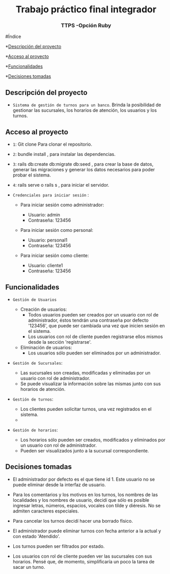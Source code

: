 <h1 align="center"> Trabajo práctico final integrador </h1>
<h3 align="center"> TTPS -Opción Ruby  </h3>


#Índice

*[Descripción del proyecto](#descripción-del-proyecto)

*[Acceso al proyecto](#acceso-al-proyecto)

*[Funcionalidades](#funcionalidades)

*[Decisiones tomadas](#decisiones-tomadas)

## Descripción del proyecto

- `Sistema de gestión de turnos para un banco`. 
Brinda la posibilidad de gestionar las sucursales, los horarios de atención, los usuarios y los turnos.

## Acceso al proyecto

- `1`: Git clone Para clonar el repositorio.
- `2`: bundle install , para instalar las dependencias.
- `3`: rails db:create db:migrate db:seed , para crear la base de datos, generar las migraciones y generar los datos necesarios para poder probar el sistema. 
- `4`: rails serve o rails s , para iniciar el servidor.

- `Credenciales para iniciar sesión` : 
    * Para iniciar sesión como administrador: 
        - Usuario: admin
        - Contraseña: 123456
    * Para iniciar sesión como personal: 
        - Usuario: personal1
        - Contraseña: 123456

    * Para iniciar sesión como cliente: 
        - Usuario: cliente1
        - Contraseña: 123456

## Funcionalidades

- `Gestión de Usuarios`
    - Creación de usuarios: 
        - Todos usuarios pueden ser creados por un usuario con rol de administrador, éstos tendrán una contraseña por defecto '123456', que puede ser cambiada una vez que inicien sesión en el sistema. 
        - Los usuarios con rol de cliente pueden registrarse ellos mismos desde la sección 'registrarse'.
    - Eliminación de usuarios: 
        - Los usuarios sólo pueden ser eliminados por un administrador.

- `Gestión de Sucursales`: 
    - Las sucursales son creadas, modificadas y eliminadas por un usuario con rol de administrador. 
    - Se puede visualizar la información sobre las mismas junto con sus horarios de atención.

- `Gestión de turnos`: 
    - Los clientes pueden solicitar turnos, una vez registrados en el sistema.
    - 

- `Gestión de horarios`: 
    - Los horarios sólo pueden ser creados, modificados y eliminados por un usuario con rol de administrador. 
    - Pueden ser visualizados junto a la sucursal correspondiente. 

## Decisiones tomadas 

- El administrador por defecto es el que tiene id 1. Este usuario no se puede eliminar desde la interfaz de usuario.

- Para los comentarios y los motivos en los turnos, los nombres de las localidades y los nombres de usuario, decidí que sólo es posible ingresar letras, números, espacios, vocales con tilde y diéresis. No se admiten caracteres especiales. 

- Para cancelar los turnos decidí hacer una borrado físico. 

- El administrador puede eliminar turnos con fecha anterior a la actual y con estado 'Atendido'.

- Los turnos pueden ser filtrados por estado. 
 
- Los usuarios con rol de cliente pueden ver las sucursales con sus horarios. Pensé que, de momento, simplificaría un poco la tarea de sacar un turno. 



